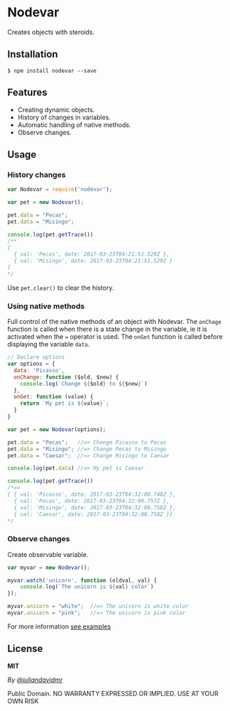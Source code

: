 # **Nodevar**

Creates objects with steroids.

## **Installation**
```
$ npm install nodevar --save
```

## **Features**
* Creating dynamic objects.
* History of changes in variables.
* Automatic handling of native methods.
* Observe changes.

## **Usage**

### **History changes**
```js
var Nodevar = require('nodevar');

var pet = new Nodevar();

pet.data = "Pecas";
pet.data = "Misingo";

console.log(pet.getTrace())
/**
[
  { val: 'Pecas', date: 2017-03-23T04:21:51.529Z },
  { val: 'Misingo', date: 2017-03-23T04:21:51.529Z }
]
*/
```
Use `pet.clear()` to clear the history.


### **Using native methods**
Full control of the native methods of an object with Nodevar. The `onChage` function is called when there is a state change in the variable, ie it is activated when the `=` operator is used. The `onGet` function is called before displaying the variable `data`.

```js
// Declare options
var options = {
  data: 'Picasso',
  onChange: function ($old, $new) {
    console.log(`Change ${$old} to ${$new}`)
  },
  onGet: function (value) {
    return `My pet is ${value}`;
  }
}

var pet = new Nodevar(options);

pet.data = "Pecas";   //=> Change Picasso to Pecas
pet.data = "Misingo"; //=> Change Pecas to Misingo
pet.data = "Caesar";  //=> Change Misingo to Caesar

console.log(pet.data) //=> My pet is Caesar

console.log(pet.getTrace())
/*=>
[ { val: 'Picasso', date: 2017-03-23T04:32:00.748Z },
  { val: 'Pecas', date: 2017-03-23T04:32:00.757Z },
  { val: 'Misingo', date: 2017-03-23T04:32:00.758Z },
  { val: 'Caesar', date: 2017-03-23T04:32:00.758Z }]
*/
```

### **Observe changes**

Create observable variable.
```js
var myvar = new Nodevar();

myvar.watch('unicorn', function (oldval, val) {
    console.log(`The unicorn is ${val} color`)
});

myvar.unicorn = "white";  //=> The unicorn is white color
myvar.unicorn = "pink";   //=> The unicorn is pink color
```

For more information [see examples](./examples)


## **License**

**MIT**

_By [@juliandavidmr](https://github.com/juliandavidmr)_

Public Domain.
NO WARRANTY EXPRESSED OR IMPLIED. USE AT YOUR OWN RISK